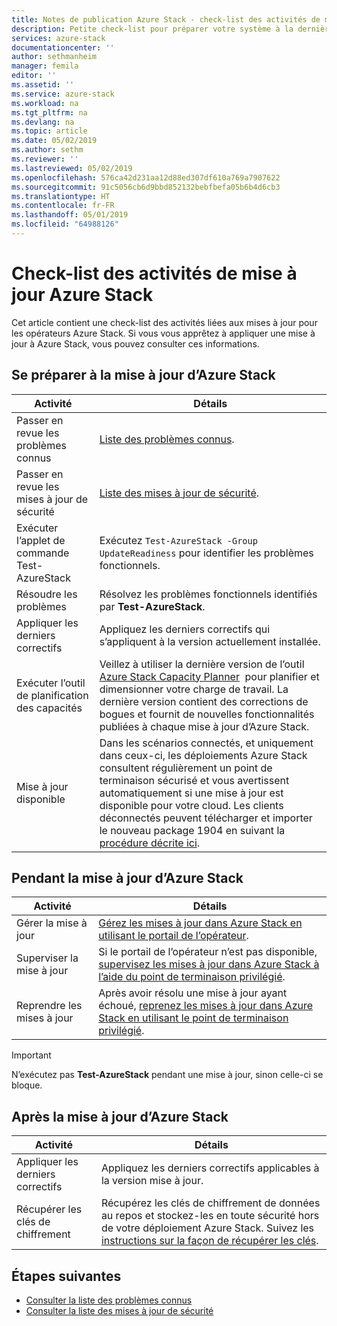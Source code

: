 ```yaml
---
title: Notes de publication Azure Stack - check-list des activités de mise à jour | Microsoft Docs
description: Petite check-list pour préparer votre système à la dernière mise à jour Azure Stack.
services: azure-stack
documentationcenter: ''
author: sethmanheim
manager: femila
editor: ''
ms.assetid: ''
ms.service: azure-stack
ms.workload: na
ms.tgt_pltfrm: na
ms.devlang: na
ms.topic: article
ms.date: 05/02/2019
ms.author: sethm
ms.reviewer: ''
ms.lastreviewed: 05/02/2019
ms.openlocfilehash: 576ca42d231aa12d88ed307df610a769a7907622
ms.sourcegitcommit: 91c5056cb6d9bbd852132bebfbefa05b6b4d6cb3
ms.translationtype: HT
ms.contentlocale: fr-FR
ms.lasthandoff: 05/01/2019
ms.locfileid: "64988126"
---
```

# <a name="azure-stack-update-activity-checklist"></a>Check-list des activités de mise à jour Azure Stack

Cet article contient une check-list des activités liées aux mises à jour pour les opérateurs Azure Stack. Si vous vous apprêtez à appliquer une mise à jour à Azure Stack, vous pouvez consulter ces informations.

## <a name="prepare-for-azure-stack-update"></a>Se préparer à la mise à jour d’Azure Stack

| Activité              | Détails                                                                          |
|-----------------------|----------------------------------------------------------------------------------|
| Passer en revue les problèmes connus   | [Liste des problèmes connus](azure-stack-release-notes-known-issues-1904.md).                |
| Passer en revue les mises à jour de sécurité | [Liste des mises à jour de sécurité](azure-stack-release-notes-security-updates-1904.md).      |
| Exécuter l’applet de commande Test-AzureStack   | Exécutez `Test-AzureStack -Group UpdateReadiness` pour identifier les problèmes fonctionnels.      |
| Résoudre les problèmes        | Résolvez les problèmes fonctionnels identifiés par **Test-AzureStack**.                |
| Appliquer les derniers correctifs | Appliquez les derniers correctifs qui s’appliquent à la version actuellement installée.         |
| Exécuter l’outil de planification des capacités | Veillez à utiliser la dernière version de l’outil [Azure Stack Capacity Planner](https://aka.ms/azstackcapacityplanner)  pour planifier et dimensionner votre charge de travail. La dernière version contient des corrections de bogues et fournit de nouvelles fonctionnalités publiées à chaque mise à jour d’Azure Stack. |
| Mise à jour disponible       | Dans les scénarios connectés, et uniquement dans ceux-ci, les déploiements Azure Stack consultent régulièrement un point de terminaison sécurisé et vous avertissent automatiquement si une mise à jour est disponible pour votre cloud. Les clients déconnectés peuvent télécharger et importer le nouveau package 1904 en suivant la [procédure décrite ici](azure-stack-apply-updates.md).               |

## <a name="during-azure-stack-update"></a>Pendant la mise à jour d’Azure Stack

| Activité              | Détails                                                                          |
|-----------------------|----------------------------------------------------------------------------------|
| Gérer la mise à jour         | [Gérez les mises à jour dans Azure Stack en utilisant le portail de l’opérateur](azure-stack-updates.md). |
| Superviser la mise à jour        | Si le portail de l’opérateur n’est pas disponible, [supervisez les mises à jour dans Azure Stack à l’aide du point de terminaison privilégié](azure-stack-monitor-update.md). |
| Reprendre les mises à jour            | Après avoir résolu une mise à jour ayant échoué, [reprenez les mises à jour dans Azure Stack en utilisant le point de terminaison privilégié](azure-stack-monitor-update.md). |

> [!IMPORTANT]  
> N’exécutez pas **Test-AzureStack** pendant une mise à jour, sinon celle-ci se bloque.

## <a name="after-azure-stack-update"></a>Après la mise à jour d’Azure Stack

| Activité              | Détails                                                                          |
|-----------------------|----------------------------------------------------------------------------------|
| Appliquer les derniers correctifs | Appliquez les derniers correctifs applicables à la version mise à jour.                          |
| Récupérer les clés de chiffrement | Récupérez les clés de chiffrement de données au repos et stockez-les en toute sécurité hors de votre déploiement Azure Stack. Suivez les [instructions sur la façon de récupérer les clés](azure-stack-security-bitlocker.md). |

## <a name="next-steps"></a>Étapes suivantes

- [Consulter la liste des problèmes connus](azure-stack-release-notes-known-issues-1904.md)
- [Consulter la liste des mises à jour de sécurité](azure-stack-release-notes-security-updates-1904.md)
